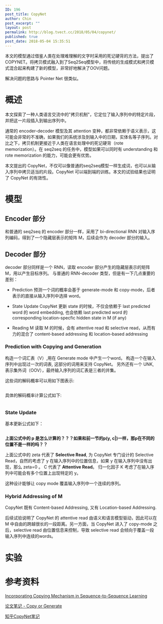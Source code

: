 ```yaml
---
ID: 196
post_title: CopyNet
author: Chin
post_excerpt: ""
layout: post
permalink: http://blog.tvect.cc/2018/05/04/copynet/
published: true
post_date: 2018-05-04 15:35:51
---
```

本文的模型通过借鉴人类在处理难理解的文字时采用的死记硬背的方法，提出了COPYNET。将拷贝模式融入到了Seq2Seq模型中，将传统的生成模式和拷贝模式混合起来构建了新的模型，非常好地解决了OOV问题。

解决问题的思路与 Pointer Net 很类似。

<h1>概述</h1>

本文探索了一种人类语言交流中的"拷贝机制"，它定位了输入序列中的特定片段，并把这一片段插入到输出序列中。

通常的 encoder-decoder 模型及其 attention 变种，都非常依赖于语义表示，这可能会非常的不准确，如果我们的系统涉及到输入中的日期，实体名等子序列。对比之下，拷贝机制更接近于人类在语言处理中的死记硬背（rote memorization）。在 seq2seq 的任务中，模型如果可以同时有 understanding 和 rote memorization 的能力，可能会更有优势。

本文提出的 CopyNet，不仅可以像普通的seq2seq模型一样生成词，也可以从输入序列中拷贝适当的片段。CopyNet 可以端到端的训练。本文的试验结果也证明了 CopyNet 的有效性。

<h1>模型</h1>

<h2>Encoder 部分</h2>

和普通的 seq2seq 的 encoder 部分一样，采用了 bi-directional RNN 对输入序列编码，得到了一个隐藏层表示的矩阵 M，后续会作为 decoder 部分的输入。

<h2>Decoder 部分</h2>

decoder 部分同样是一个 RNN，读取 encoder 部分产生的隐藏层表示的矩阵 M，用以产生目标序列。
与普通的 RNN-decoder 类型，但是有一下几点重要的差别：

<ul>
<li>Prediction
预测一个词的概率会基于 generate-mode 和 copy-mode，后者表示的直接从输入序列中选择 word。</p></li>
<li><p>State Update
CopyNet 更新 state 的时候，不仅会依赖于 last predicted word 的 word embedding, 也会依赖 last predicted word 的 corresponding location-specfic hidden state in M (if any)</p></li>
<li><p>Reading M
读取 M 的时候，会有 attentive read 和 selective read，从而有力的混合了 content-based addressing 和 location-based addressing</p></li>
</ul>

<h3>Prediction with Copying and Generation</h3>

<p>构造一个词汇表（V）,用在 Generate mode 中产生一个word。
构造一个在输入序列中出现过一次的词表, 这部分的词用来支持 CopyNet。
另外还有一个 UNK, 表示集外词（OOV），最终输入序列的词汇表是三者的并集。

这些词的解码概率可以用如下图表示:

<img src="http://blog.tvect.cc/wp-content/uploads/2018/05/CopyNet-Prob.png" alt="" />

具体的解码概率计算公式如下:

<img src="http://blog.tvect.cc/wp-content/uploads/2018/05/CopyNet-Prob2.png" alt="" />

<h3>State Update</h3>

基本更新公式如下：

<img src="http://blog.tvect.cc/wp-content/uploads/2018/05/CopyNet-stateupdate.png" alt="" />

<strong>上面公式中的 p 是怎么计算的？？？如果和前一节的p(y, c|)一样，那p在不同的位置不是一样的吗？？</strong>

上面公式中的 zeta 代表了 <strong>Selective Read</strong>, 为 CopyNet 专门设计的 Selective Read，自然的考虑了 y 在输入序列中的位置信息，如果 y 在输入序列中没有出现，那么 zeta=0 。
C 代表了 <strong>Attentive Read</strong>。
归一化因子 K 考虑了在输入序列中可能会有多个位置上出现特定的 y。

这种设计能够让 copy mode 覆盖输入序列中一个连续的序列。

<h3>Hybrid Addressing of M</h3>

CopyNet 既有 Content-based Addressing, 又有 Location-based Addressing.

后续试验说明了 CopyNet 的 attentive read 由语义和语言模型驱动，因此可以在 M 中自由的跨越很长的一段距离。另一方面，当 CopyNet 进入了 copy-mode 之后，selective read 由位置信息来控制，导致 selective read 会倾向于覆盖一段输入序列中连续的words。

<h1>实验</h1>

<h1>参考资料</h1>

<a href="https://arxiv.org/abs/1603.06393" title="Incorporating Copying Mechanism in Sequence-to-Sequence Learning">Incorporating Copying Mechanism in Sequence-to-Sequence Learning</a>

<a href="https://zhuanlan.zhihu.com/p/30810609" title="论文笔记 - Copy or Generate">论文笔记 - Copy or Generate</a>

<a href="https://zhuanlan.zhihu.com/p/21421396" title="知乎CopyNet笔记">知乎CopyNet笔记</a>